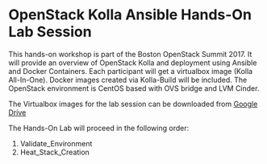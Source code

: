 # OpenStack Kolla Ansible Hands-On Lab Session

This hands-on workshop is part of the Boston OpenStack Summit 2017. It 
will provide an overview of OpenStack Kolla and deployment using Ansible 
and Docker Containers. Each participant will get a virtualbox image 
(Kolla All-In-One). Docker images created via Kolla-Build will be included. 
The OpenStack environment is CentOS based with OVS bridge and LVM Cinder.

The Virtualbox images for the lab session can be downloaded from [Google Drive](https://drive.google.com/drive/folders/0B4s2vD6eSZllZlFTdU1QZ001eXc?usp=sharing)


The Hands-On Lab will proceed in the following order:

1. Validate_Environment
2. Heat_Stack_Creation
